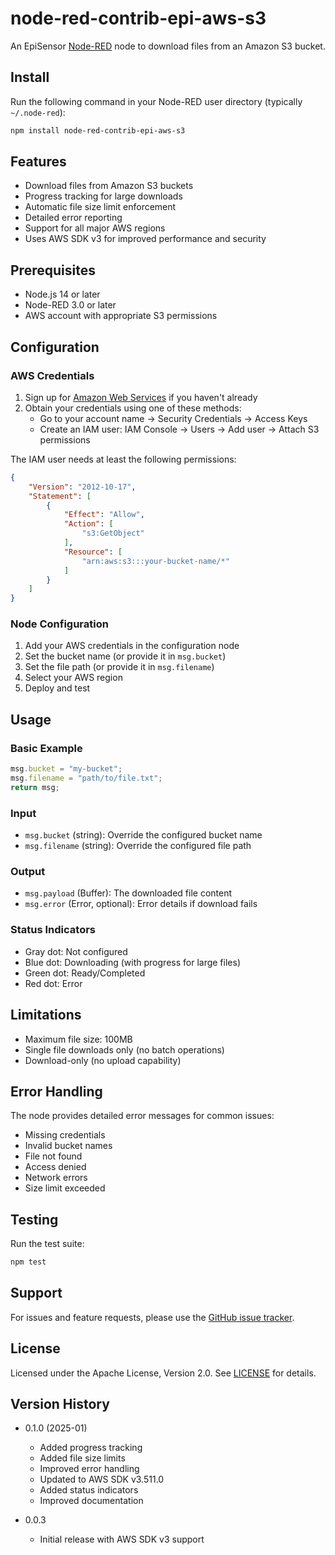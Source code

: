 # node-red-contrib-epi-aws-s3

An EpiSensor [Node-RED](http://nodered.org) node to download files from an Amazon S3 bucket.

## Install

Run the following command in your Node-RED user directory (typically `~/.node-red`):

```bash
npm install node-red-contrib-epi-aws-s3
```

## Features

- Download files from Amazon S3 buckets
- Progress tracking for large downloads
- Automatic file size limit enforcement
- Detailed error reporting
- Support for all major AWS regions
- Uses AWS SDK v3 for improved performance and security

## Prerequisites

- Node.js 14 or later
- Node-RED 3.0 or later
- AWS account with appropriate S3 permissions

## Configuration

### AWS Credentials

1. Sign up for [Amazon Web Services](http://aws.amazon.com/) if you haven't already
2. Obtain your credentials using one of these methods:
   - Go to your account name → Security Credentials → Access Keys
   - Create an IAM user: IAM Console → Users → Add user → Attach S3 permissions

The IAM user needs at least the following permissions:
```json
{
    "Version": "2012-10-17",
    "Statement": [
        {
            "Effect": "Allow",
            "Action": [
                "s3:GetObject"
            ],
            "Resource": [
                "arn:aws:s3:::your-bucket-name/*"
            ]
        }
    ]
}
```

### Node Configuration

1. Add your AWS credentials in the configuration node
2. Set the bucket name (or provide it in `msg.bucket`)
3. Set the file path (or provide it in `msg.filename`)
4. Select your AWS region
5. Deploy and test

## Usage

### Basic Example

```javascript
msg.bucket = "my-bucket";
msg.filename = "path/to/file.txt";
return msg;
```

### Input

- `msg.bucket` (string): Override the configured bucket name
- `msg.filename` (string): Override the configured file path

### Output

- `msg.payload` (Buffer): The downloaded file content
- `msg.error` (Error, optional): Error details if download fails

### Status Indicators

- Gray dot: Not configured
- Blue dot: Downloading (with progress for large files)
- Green dot: Ready/Completed
- Red dot: Error

## Limitations

- Maximum file size: 100MB
- Single file downloads only (no batch operations)
- Download-only (no upload capability)

## Error Handling

The node provides detailed error messages for common issues:

- Missing credentials
- Invalid bucket names
- File not found
- Access denied
- Network errors
- Size limit exceeded

## Testing

Run the test suite:

```bash
npm test
```

## Support

For issues and feature requests, please use the [GitHub issue tracker](https://github.com/episensor/node-red-contrib-epi-aws-s3/issues).

## License

Licensed under the Apache License, Version 2.0. See [LICENSE](LICENSE) for details.

## Version History

- 0.1.0 (2025-01)
  - Added progress tracking
  - Added file size limits
  - Improved error handling
  - Updated to AWS SDK v3.511.0
  - Added status indicators
  - Improved documentation

- 0.0.3
  - Initial release with AWS SDK v3 support